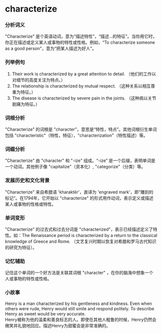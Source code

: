 # characterize

### 分析词义

  

"Characterize" 是个英语动词，意为“描述特性”，“描述...的特征”。当你用它时，你正在描述或定义某人或事物的特性或性格。例如，“To characterize someone as a good person"，意为“把某人描述为好人”。

  

### 列举例句

  

1.  Their work is characterized by a great attention to detail. （他们的工作以对细节的高度关注为特点。）
2.  The relationship is characterized by mutual respect. （这种关系以相互尊重为特征。）
3.  The disease is characterized by severe pain in the joints. （这种病以关节剧痛为特征。）

  

### 词根分析

  

"Characterize" 的词根是 "character"，意思是“特性，特点”。其他词根衍生单词包括 "characteristic"（特性，特征），"characterization"（特性描述）等。

  

### 词缀分析

  

"Characterize" 由 "character" 和 "-ize" 组成。“-ize” 是一个后缀，表明单词是一个动词。其他例子像 "capitalize"（资本化）, "categorize"（分类）等。

  

### 发展历史和文化背景

  

"Characterize" 来自希腊语 'kharaktēr'，直译为 'engraved mark'，即“雕刻的标记”。在1794年，它开始以 "characterize" 的形式用作动词，表示定义或描述某人或事物的性格或特性。

  

### 单词变形

  

"Characterize" 的过去式和过去分词是 "characterized"，表示已经描述定义了特性。如：The Renaissance period is characterized by a return to the classical knowledge of Greece and Rome. （文艺复兴时期以恢复对希腊和罗马古代知识的研究为特征）。

  

### 记忆辅助

  

记住这个单词的一个好方法是关联其词根 "character" ，在你的脑海中想象一个人或事物的特性或性格。

  

### 小故事

  

Henry is a man characterized by his gentleness and kindness. Even when others were rude, Henry would still smile and respond politely. To describe Henry as sweet would be very accurate.  
Henry被称为他的温柔和善良标志的人。即使在其他人粗鲁的时候，Henry仍然会微笑并礼貌地回应。描述Henry为甜蜜会是非常准确的。
